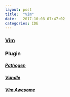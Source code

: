 ```yaml
---
layout: post
title:  "Vim"
date:   2017-10-08 07:47:02
categories: IDE
---
```

### [Vim](http://www.vim.org/)

### Plugin
##### [Pathogen](https://github.com/tpope/vim-pathogen)
##### [Vundle](https://github.com/VundleVim/Vundle.vim)
##### [Vim Awesome](https://vimawesome.com/)
